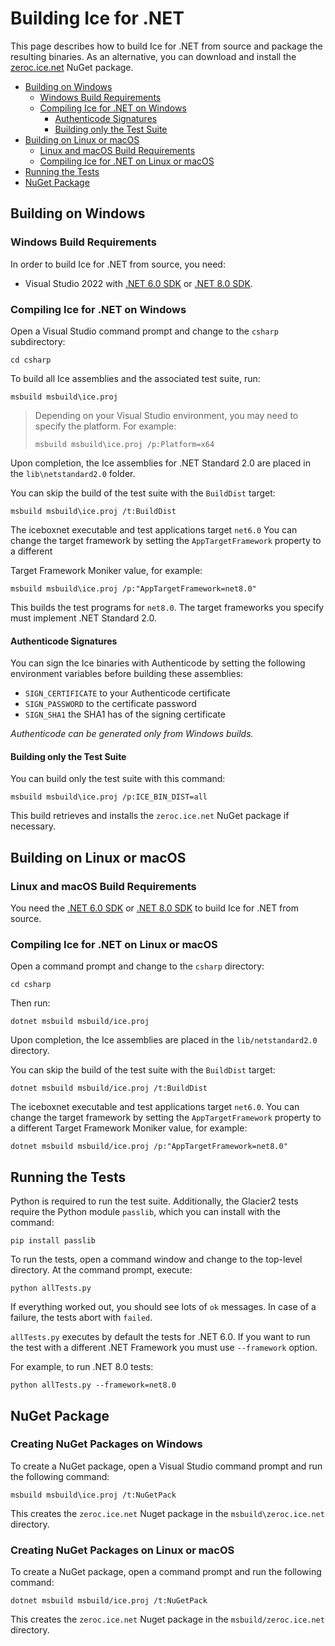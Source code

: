 # Building Ice for .NET

This page describes how to build Ice for .NET from source and package the
resulting binaries. As an alternative, you can download and install the
[zeroc.ice.net][1] NuGet package.

* [Building on Windows](#building-on-windows)
  * [Windows Build Requirements](#windows-build-requirements)
  * [Compiling Ice for \.NET on Windows](#compiling-ice-for-net-on-windows)
    * [Authenticode Signatures](#authenticode-signatures)
    * [Building only the Test Suite](#building-only-the-test-suite)
* [Building on Linux or macOS](#building-on-linux-or-macos)
  * [Linux and macOS Build Requirements](#linux-and-macos-build-requirements)
  * [Compiling Ice for \.NET on Linux or macOS](#compiling-ice-for-net-on-linux-or-macos)
* [Running the Tests](#running-the-tests)
* [NuGet Package](#nuget-package)

## Building on Windows

### Windows Build Requirements

In order to build Ice for .NET from source, you need:

* Visual Studio 2022 with [.NET 6.0 SDK][2] or [.NET 8.0 SDK][3].

### Compiling Ice for .NET on Windows

Open a Visual Studio command prompt and change to the `csharp` subdirectory:

```shell
cd csharp
```

To build all Ice assemblies and the associated test suite, run:

```shell
msbuild msbuild\ice.proj
```

> Depending on your Visual Studio environment, you may need to specify the platform.
> For example:
>
> ```shell
> msbuild msbuild\ice.proj /p:Platform=x64
> ```

Upon completion, the Ice assemblies for .NET Standard 2.0 are placed in the `lib\netstandard2.0` folder.

You can skip the build of the test suite with the `BuildDist` target:

```shell
msbuild msbuild\ice.proj /t:BuildDist
```

The iceboxnet executable and test applications target `net6.0` You can change
the target framework by setting the `AppTargetFramework` property to a different

Target Framework Moniker value, for example:

```shell
msbuild msbuild\ice.proj /p:"AppTargetFramework=net8.0"
```

This builds the test programs for `net8.0`. The target frameworks you specify
must implement .NET Standard 2.0.

#### Authenticode Signatures

You can sign the Ice binaries with Authenticode by setting the following
environment variables before building these assemblies:

* `SIGN_CERTIFICATE` to your Authenticode certificate
* `SIGN_PASSWORD` to the certificate password
* `SIGN_SHA1` the SHA1 has of the signing certificate

*Authenticode can be generated only from Windows builds.*

#### Building only the Test Suite

You can build only the test suite with this command:

```shell
msbuild msbuild\ice.proj /p:ICE_BIN_DIST=all
```

This build retrieves and installs the `zeroc.ice.net` NuGet package if
necessary.

## Building on Linux or macOS

### Linux and macOS Build Requirements

You need the [.NET 6.0 SDK][2] or [.NET 8.0 SDK][3] to build Ice for .NET from source.

### Compiling Ice for .NET on Linux or macOS

Open a command prompt and change to the `csharp` directory:

```shell
cd csharp
```

Then run:

```shell
dotnet msbuild msbuild/ice.proj
```

Upon completion, the Ice assemblies are placed in the `lib/netstandard2.0` directory.

You can skip the build of the test suite with the `BuildDist` target:

```shell
dotnet msbuild msbuild/ice.proj /t:BuildDist
```

The iceboxnet executable and test applications target `net6.0`. You can change the target
framework by setting the `AppTargetFramework` property to a different Target Framework Moniker value,
for example:

```shell
dotnet msbuild msbuild/ice.proj /p:"AppTargetFramework=net8.0"
```

## Running the Tests

Python is required to run the test suite. Additionally, the Glacier2 tests
require the Python module `passlib`, which you can install with the command:

```shell
pip install passlib
```

To run the tests, open a command window and change to the top-level directory.
At the command prompt, execute:

```shell
python allTests.py
```

If everything worked out, you should see lots of `ok` messages. In case of a
failure, the tests abort with `failed`.

`allTests.py` executes by default the tests for .NET 6.0. If you want to run
the test with a different .NET Framework you must use `--framework` option.

For example, to run .NET 8.0 tests:

```shell
python allTests.py --framework=net8.0
```

## NuGet Package

### Creating NuGet Packages on Windows

To create a NuGet package, open a Visual Studio command prompt and run the
following command:

```shell
msbuild msbuild\ice.proj /t:NuGetPack
```

This creates the `zeroc.ice.net` Nuget package in the `msbuild\zeroc.ice.net`
directory.

### Creating NuGet Packages on Linux or macOS

To create a NuGet package, open a command prompt and run the following command:

```shell
dotnet msbuild msbuild/ice.proj /t:NuGetPack
```

This creates the `zeroc.ice.net` Nuget package in the `msbuild/zeroc.ice.net`
directory.

[1]: https://zeroc.com/downloads/ice
[2]: https://dotnet.microsoft.com/en-us/download/dotnet/6.0
[3]: https://dotnet.microsoft.com/en-us/download/dotnet/8.0
